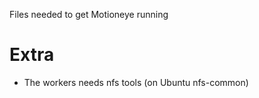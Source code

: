 Files needed to get Motioneye running

# Extra
* The workers needs nfs tools (on Ubuntu nfs-common)
